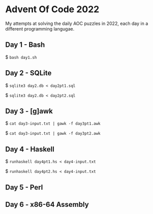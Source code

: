 # Advent Of Code 2022

My attempts at solving the daily AOC puzzles in 2022, each day in a different programming langugae.

## Day 1 - Bash

$ `bash day1.sh`

## Day 2 - SQLite

$ `sqlite3 day2.db < day2pt1.sql`

$ `sqlite3 day2.db < day2pt2.sql`

## Day 3 - [g]awk

$ `cat day3-input.txt | gawk -f day3pt1.awk`

$ `cat day3-input.txt | gawk -f day3pt2.awk`

## Day 4 - Haskell

$ `runhaskell day4pt1.hs < day4-input.txt`

$ `runhaskell day4pt2.hs < day4-input.txt`

## Day 5 - Perl

## Day 6 - x86-64 Assembly

